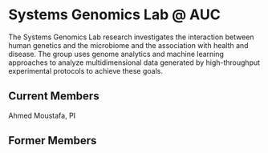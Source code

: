 # Systems Genomics Lab @ AUC

The Systems Genomics Lab research investigates the interaction between human genetics and the microbiome and the association with health and disease. The group uses genome analytics and machine learning approaches to analyze multidimensional data generated by high-throughput experimental protocols to achieve these goals.

## Current Members
Ahmed Moustafa, PI

## Former Members
